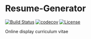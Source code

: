 # Resume-Generator
[![Build Status](https://travis-ci.org/ControlByDestiny/Resume-Generator.svg?branch=develop)](https://travis-ci.org/ControlByDestiny/Resume-Generator)
[![codecov](https://codecov.io/gh/ControlByDestiny/Resume-Generator/branch/develop/graph/badge.svg)](https://codecov.io/gh/ControlByDestiny/Resume-Generator)
[![License](https://img.shields.io/badge/License-Apache%202.0-green.svg)](https://www.apache.org/licenses/LICENSE-2.0)

Online display curriculum vitae
